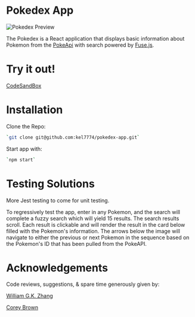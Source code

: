 # Pokedex App

![Pokedex Preview](https://media.giphy.com/media/YoiLIcT9yJrpTRBxHP/giphy.gif)

The Pokedex is a React application that displays basic information about Pokemon from the [PokeApi](https://pokeapi.co/) with search powered by [Fuse.js](https://fusejs.io/).

# Try it out!

[CodeSandBox](https://codesandbox.io/s/kelli-landrys-pokedex-fpzcp)

# Installation

Clone the Repo:

```bash
`git clone git@github.com:kel7774/pokedex-app.git`
```

Start app with:

```bash
`npm start`
```

# Testing Solutions

More Jest testing to come for unit testing.

To regressively test the app, enter in any Pokemon, and the search will complete a fuzzy search which will yield 15 results. The search results scroll. Each result is clickable and will render the result in the card below filled with the Pokemon's information. The arrows below the image will navigate to either the previous or next Pokemon in the sequence based on the Pokemon's ID that has been pulled from the PokeAPI.

# Acknowledgements

Code reviews, suggestions, & spare time generously given by:

[William G.K. Zhang](https://gitlab.com/infinitesecond)

[Corey Brown](https://github.com/coreybrown89)

